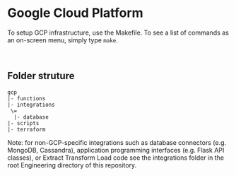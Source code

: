 # Google Cloud Platform

To setup GCP infrastructure, use the Makefile. To see a list of commands as an on-screen menu, simply type `make`.

</br>

## Folder struture

```
gcp 
|- functions
|- integrations    
 \=     
  |- database     
|- scripts
|- terraform
```

Note: for non-GCP-specific integrations such as database connectors (e.g. MongoDB, Cassandra), application programming interfaces (e.g. Flask API classes), or Extract Transform Load code see the integrations folder in the root Engineering directory of this repository.

</br>


